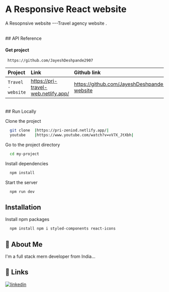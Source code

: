 
# A Responsive React website 

A Resopnsive website ---Travel agency website .

<br/>
## API Reference

#### Get project

```http
 https://github.com/JayeshDeshpande2907
```

| Project   | Link     | Github link               | videio|
| :-------- | :------- | :------------------------- |  :-------------------------|
| `Travel -website` |https://pri-travel-web.netlify.app/ |https://github.com/JayeshDeshpande2907/travel-website|https://www.youtube.com/watch?v=0HhkCWo2P0s |

<br/>
## Run Locally

Clone the project

```bash
  git clone  |https://pri-zeniod.netlify.app/|
  youtube    |https://www.youtube.com/watch?v=vV7X_JtXbh|

```

Go to the project directory

```bash
  cd my-project
```

Install dependencies

```bash
  npm install
```

Start the server

```bash
  npm run dev
```


## Installation

Install npm packages

```bash
  npm install npm i styled-components react-icons


```
    
## 🚀 About Me
I'm a full stack mern developer from India...


## 🔗 Links

[![linkedin](https://img.shields.io/badge/linkedin-0A66C2?style=for-the-badge&logo=linkedin&logoColor=white)](https://www.linkedin.com/in/Jayesh-Deshpande-643868315/)
